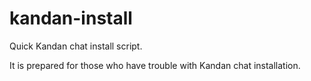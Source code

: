 # kandan-install
Quick Kandan chat install script.

It is prepared for those who have trouble with Kandan chat installation.
